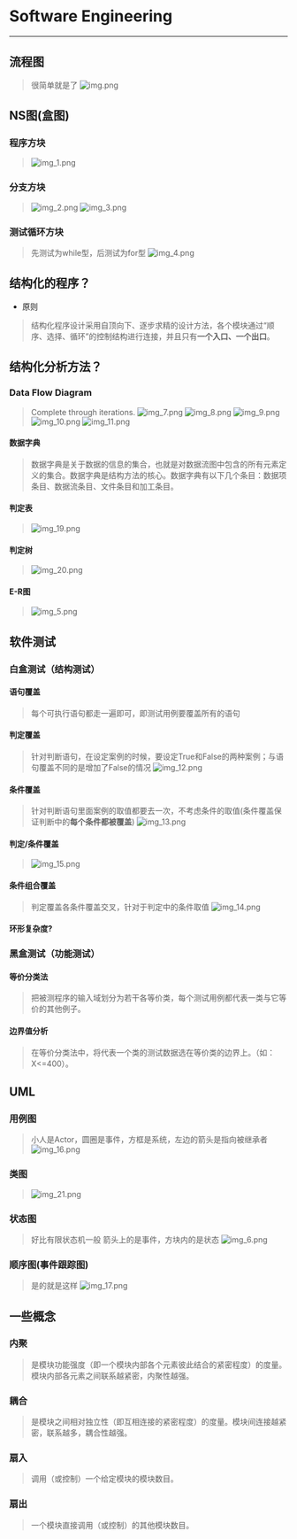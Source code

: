 # Software Engineering
***
## 流程图
> 很简单就是了
> ![img.png](img.png)

## NS图(盒图)
### 程序方块
>![img_1.png](img_1.png)
### 分支方块 
> ![img_2.png](img_2.png)
> ![img_3.png](img_3.png)
### 测试循环方块
> 先测试为while型，后测试为for型
> ![img_4.png](img_4.png)







## 结构化的程序？
- 原则
> 结构化程序设计采用自顶向下、逐步求精的设计方法，各个模块通过“顺序、选择、循环”的控制结构进行连接，并且只有**一个入口、一个出口**。
## 结构化分析方法？
### Data Flow Diagram
> Complete through iterations.
> ![img_7.png](img_7.png)
> ![img_8.png](img_8.png)
> ![img_9.png](img_9.png)
> ![img_10.png](img_10.png)
> ![img_11.png](img_11.png)
#### 数据字典 
  > 数据字典是关于数据的信息的集合，也就是对数据流图中包含的所有元素定义的集合。数据字典是结构方法的核心。数据字典有以下几个条目：数据项条目、数据流条目、文件条目和加工条目。
#### 判定表  
  > ![img_19.png](img_19.png)
#### 判定树  
  > ![img_20.png](img_20.png)
#### E-R图  
  > ![img_5.png](img_5.png)  



## 软件测试
### 白盒测试（结构测试）
#### 语句覆盖
> 每个可执行语句都走一遍即可，即测试用例要覆盖所有的语句
#### 判定覆盖
> 针对判断语句，在设定案例的时候，要设定True和False的两种案例；与语句覆盖不同的是增加了False的情况
> ![img_12.png](img_12.png)
#### 条件覆盖
> 针对判断语句里面案例的取值都要去一次，不考虑条件的取值(条件覆盖保证判断中的**每个条件都被覆盖**)
> ![img_13.png](img_13.png)
#### 判定/条件覆盖
> ![img_15.png](img_15.png)
#### 条件组合覆盖
> 判定覆盖各条件覆盖交叉，针对于判定中的条件取值
> ![img_14.png](img_14.png)
#### **环形复杂度?**

### 黑盒测试（功能测试）
#### 等价分类法
> 把被测程序的输入域划分为若干各等价类，每个测试用例都代表一类与它等价的其他例子。

#### 边界值分析
> 在等价分类法中，将代表一个类的测试数据选在等价类的边界上。（如：X<=400）。






## UML
### 用例图
  > 小人是Actor，圆圈是事件，方框是系统，左边的箭头是指向被继承者
  > ![img_16.png](img_16.png) 
### 类图
  > ![img_21.png](img_21.png)
### 状态图
  > 好比有限状态机一般
  > 箭头上的是事件，方块内的是状态
  > ![img_6.png](img_6.png)

### 顺序图(事件跟踪图)
> 是的就是这样
> ![img_17.png](img_17.png)


## 一些概念
### 内聚  
> 是模块功能强度（即一个模块内部各个元素彼此结合的紧密程度）的度量。模块内部各元素之间联系越紧密，内聚性越强。  

### 耦合
> 是模块之间相对独立性（即互相连接的紧密程度）的度量。模块间连接越紧密，联系越多，耦合性越强。  

### 扇入
> 调用（或控制）一个给定模块的模块数目。  

### 扇出
> 一个模块直接调用（或控制）的其他模块数目。  


